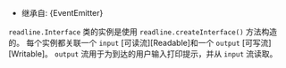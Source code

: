 <!-- YAML
added: v0.1.104
-->

* 继承自: {EventEmitter}

`readline.Interface` 类的实例是使用 `readline.createInterface()` 方法构造的。
每个实例都关联一个 `input` [可读流][Readable]和一个 `output` [可写流][Writable]。
`output` 流用于为到达的用户输入打印提示，并从 `input` 流读取。


